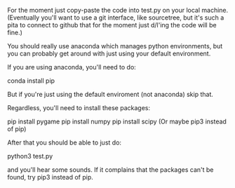 For the moment just copy-paste the code into test.py on your local
machine.  (Eventually you'll want to use a git interface, like
sourcetree, but it's such a pita to connect to github that for the
moment just d/l'ing the code will be fine.)

You should really use anaconda which manages python environments, but
you can probably get around with just using your default environment.

If you are using anaconda, you'll need to do:

   conda install pip

But if you're just using the default enviroment (not anaconda) skip
that.

Regardless, you'll need to install these packages:

  pip install pygame
  pip install numpy
  pip install scipy
  (Or maybe pip3 instead of pip)

After that you should be able to just do:

  python3 test.py

and you'll hear some sounds. If it complains that the packages can't
be found, try pip3 instead of pip.

